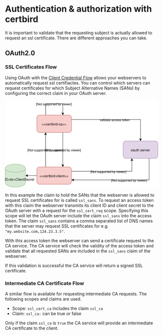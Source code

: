# Authentication & authorization with certbird

It is important to validate that the requesting subject is actually allowed to request an ssl certificate. There are different approaches you can take.

## OAuth2.0

### SSL Certificates Flow

Using OAuth with the [Client Credential Flow](https://auth0.com/docs/flows/concepts/client-credentials) allows your webservers to automatically request ssl certifiactes. You can control which servers can request certificates for which Subject Alternative Names (SANs) by configuring the correct claim in your OAuth server.

![certbird oauth](images/certbird_oauth.svg)

In this example the claim to hold the SANs that the webserver is allowed to request SSL certificates for is called `ssl_sans`. To request an access token with this claim the webserver transmits its client ID and client secret to the OAuth server with a request for the `ssl_cert_req` scope. Specifying this scope will let the OAuth server include the claim `ssl_sans` into the access token. The claim `ssl_sans` contains a comma separated list of DNS names that the server may request SSL certificates for e.g. `"my.website.com,124.23.3.5"`.

With this access token the webserver can send a certificate request to the CA service. The CA service will check the validity of the access token and validate that all requested SANs are included in the `ssl_sans` claim of the webserver.

If this validation is successful the CA service will return a signed SSL certificate.

### Intermediate CA Certificate Flow

A similar flow is available for requesting intermediate CA requests. The following scopes and claims are used.

- Scope: `ssl_cert_ca` includes the claim `ssl_ca`
- Claim: `ssl_ca:` can be true or false

Only if the claim `ssl_ca` is `true` the CA service will provide an intermediate CA certificate to the client.


